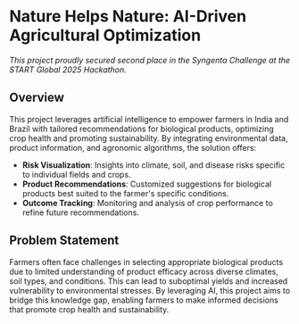 # Nature Helps Nature: AI-Driven Agricultural Optimization

_This project proudly secured second place in the Syngenta Challenge at the START Global 2025 Hackathon._

## Overview

This project leverages artificial intelligence to empower farmers in India and Brazil with tailored recommendations for biological products, optimizing crop health and promoting sustainability. By integrating environmental data, product information, and agronomic algorithms, the solution offers:

- **Risk Visualization**: Insights into climate, soil, and disease risks specific to individual fields and crops.
- **Product Recommendations**: Customized suggestions for biological products best suited to the farmer's specific conditions.
- **Outcome Tracking**: Monitoring and analysis of crop performance to refine future recommendations.

## Problem Statement

Farmers often face challenges in selecting appropriate biological products due to limited understanding of product efficacy across diverse climates, soil types, and conditions. This can lead to suboptimal yields and increased vulnerability to environmental stresses. By leveraging AI, this project aims to bridge this knowledge gap, enabling farmers to make informed decisions that promote crop health and sustainability.